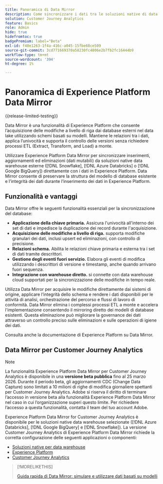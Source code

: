 ```yaml
---
title: Panoramica di Data Mirror
description: Come sincronizzare i dati tra le soluzioni native di data warehouse e Customer Journey Analytics
solution: Customer Journey Analytics
feature: Basics
role: Admin
hide: true
hidefromtoc: true
badgePremium: label="Beta"
exl-id: f40e1263-1f4a-416c-a045-15fbe68ce509
source-git-commit: 3cd771669370a58230fc4806e2b7fb2fc16444b9
workflow-type: tm+mt
source-wordcount: '394'
ht-degree: 1%

---
```


# Panoramica di Experience Platform Data Mirror

{{release-limited-testing}}

Data Mirror è una funzionalità di Experience Platform che consente l’acquisizione delle modifiche a livello di riga dai database esterni nel data lake utilizzando schemi basati su modelli. Mantiene le relazioni tra i dati, applica l’univocità e supporta il controllo delle versioni senza richiedere processi ETL (Extract, Transform, and Load) a monte.

Utilizzare Experience Platform Data Mirror per sincronizzare inserimenti, aggiornamenti ed eliminazioni (dati mutabili) da soluzioni native data warehouse esterne ([!DNL Snowflake], [!DNL Azure Databricks] o [!DNL Google BigQuery]) direttamente con i dati in Experience Platform. Data Mirror consente di preservare la struttura del modello di database esistente e l’integrità dei dati durante l’inserimento dei dati in Experience Platform.

## Funzionalità e vantaggi

Data Mirror offre le seguenti funzionalità essenziali per la sincronizzazione del database:

* **Applicazione della chiave primaria.** Assicura l&#39;univocità all&#39;interno dei set di dati e impedisce la duplicazione dei record durante l&#39;acquisizione.
* **Acquisizione delle modifiche a livello di riga.** supporta modifiche granulari dei dati, inclusi upsert ed eliminazioni, con controllo di precisione.
* **Relazioni schema.** Abilita le relazioni chiave primaria e esterna tra i set di dati tramite descrittori.
* **Gestione degli eventi fuori servizio.** Elabora gli eventi di modifica utilizzando i descrittori di versione e timestamp, anche quando arrivano fuori sequenza.
* **Integrazione con warehouse diretto.** si connette con data warehouse cloud supportati per la sincronizzazione delle modifiche in tempo reale.

Utilizza Data Mirror per acquisire le modifiche direttamente dai sistemi di origine, applicare l’integrità dello schema e rendere i dati disponibili per le attività di analisi, orchestrazione del percorso e flussi di lavoro di conformità. Data Mirror elimina i complessi processi ETL a monte e accelera l&#39;implementazione consentendo il mirroring diretto dei modelli di database esistenti. Questa eliminazione può migliorare la governance dei dati attraverso un controllo preciso sulle eliminazioni e sulle operazioni di igiene dei dati.

Consulta anche la documentazione di Experience Platform su Data Mirror.

## Data Mirror per Customer Journey Analytics

>[!NOTE]
>
>La funzionalità Experience Platform Data Mirror per Customer Journey Analytics è disponibile in una **versione beta pubblica** fino al 25 marzo 2026. Durante il periodo beta, gli aggiornamenti CDC (Change Data Capture) sono limitati a 10 milioni di righe di modifica giornaliere spettanti per Customer Journey Analytics. Adobe si riserva il diritto di terminare l’accesso in versione beta alla funzionalità Experience Platform Data Mirror nel caso in cui l’organizzazione superi questo limite. Per richiedere l’accesso a questa funzionalità, contatta il team del tuo account Adobe.
>

Experience Platform Data Mirror for Customer Journey Analytics è disponibile per le soluzioni native data warehouse selezionate ([!DNL Azure Databricks], [!DNL Google BigQuery] e [!DNL Snowflake]). La versione Customer Journey Analytics di Experience Platform Data Mirror richiede la corretta configurazione delle seguenti applicazioni o componenti:

* [Soluzioni native per data warehouse](datawarehouse.md)
* [Experience Platform](aep.md)
* [Customer Journey Analytics](cja.md)

>[!MORELIKETHIS]
>
>[Guida rapida di Data Mirror: simulare e utilizzare dati basati su modelli](model-based.md)
>